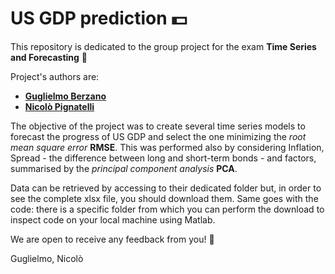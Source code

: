 # US GDP prediction 💵
This repository is dedicated to the group project for the exam __Time Series and Forecasting__ 🔮

Project's authors are:
- [__Guglielmo Berzano__](https://github.com/guber25)
- [__Nicolò Pignatelli__](https://github.com/NicoPigna)

The objective of the project was to create several time series models to forecast the progress of US GDP and select the one minimizing the _root mean square error_ __RMSE__. This was performed also by considering Inflation, Spread - the difference between long and short-term bonds - and factors, summarised by the _principal component analysis_ __PCA__.

Data can be retrieved by accessing to their dedicated folder but, in order to see the complete xlsx file, you should download them. Same goes with the code: there is a specific folder from which you can perform the download to inspect code on your local machine using Matlab. 

We are open to receive any feedback from you! 🚀

Guglielmo, Nicolò
